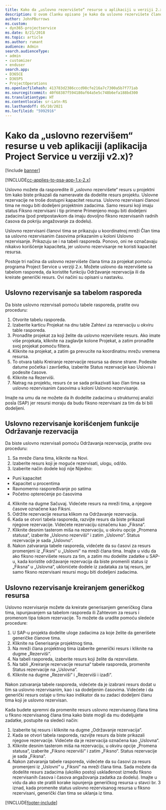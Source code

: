 ```yaml
---
title: Kako da „uslovno rezervišete“ resurse u aplikaciji u verziji 2.x?
description: U ovom članku opisano je kako da uslovno rezervišete članove projektnog tima uz pomoć programa Project Service.
author: JohnPBurrows
ms.custom:
- dyn365-projectservice
ms.date: 8/21/2018
ms.topic: article
ms.author: rumant
audience: Admin
search.audienceType:
- admin
- customizer
- enduser
search.app:
- D365CE
- D365PS
- ProjectOperations
ms.openlocfilehash: 413783d2386cccd98cfe216a7c7300a5b7f771ab
ms.sourcegitcommit: 40f68387f594180af64a5e5c748b6efa188bd300
ms.translationtype: HT
ms.contentlocale: sr-Latn-RS
ms.lasthandoff: 05/10/2021
ms.locfileid: "5992916"
---
```

# <a name="how-do-i-soft-book-resources-in-the-web-app-project-service-app-v2x"></a>Kako da „uslovno rezervišem“ resurse u veb aplikaciji (aplikacija Project Service u verziji v2.x)?

[!include [banner](../includes/psa-now-project-operations.md)]

[!INCLUDE[cc-applies-to-psa-app-1.x-2.x](../includes/cc-applies-to-psa-app-1x-2x.md)]

Uslovno možete da rasporedite ili „uslovno rezervišete“ resurs u projektni tim kako biste prikazali da nameravate da dodelite resurs projektu. Uslovne rezervacije ne troše dostupni kapacitet resursa. Uslovno rezervisani članovi tima ne mogu biti dodeljeni projektnim zadacima. Samo resursi koji imaju status Fiksno rezervisani i tip primene Primenjeno mogu biti dodeljeni zadacima (pod pretpostavkom da imaju dovoljno fiksno rezervisanih radnih časova da pokriju angažovanje za dodelu).

Uslovno rezervisani članovi tima se prikazuju u koordinatnoj mreži Član tima sa uslovno rezervisanim časovima prikazanim u koloni Uslovno rezervisanje. Prikazuju se i na tabeli rasporeda. Ponovo, oni ne označavaju nikakvo korišćenje kapaciteta, jer uslovno rezervisanje ne koristi kapacitet resursa.

Postoje tri načina da uslovno rezervišete člana tima za projekat pomoću programa Project Service u verziji 2.x. Možete uslovno da rezervišete sa tabelom rasporeda, da koristite funkciju Održavanje rezervacija ili da kreirate generički resurs. Ovi načini su opisani u nastavku.

## <a name="soft-book-with-the-schedule-board"></a>Uslovno rezervisanje sa tabelom rasporeda

Da biste uslovno rezervisali pomoću tabele rasporeda, pratite ovu proceduru: 
1. Otvorite tabelu rasporeda.
2. Izaberite karticu Projekat na dnu table Zahtevi za rezervaciju u okviru table rasporeda.
3. Pronađite projekat za koji želite da uslovno rezervišete resurs. Ako imate više projekata, kliknite na zaglavlje kolone Projekat, a zatim pronađite svoj projekat pomoću filtera.
4. Kliknite na projekat, a zatim ga prevucite na koordinatnu mrežu vremena resursa.
5. To otvara tablu Kreiranje rezervacije resursa sa desne strane. Podesite datume početka i završetka, izaberite Status rezervacije kao Uslovna i podesite časove. 
6. Kliknite na Rezerviši.
7. Natrag na projektu, resurs će se sada prikazivati kao član tima sa uslovno rezervisanim časovima u koloni Uslovno rezervisanje.

Imajte na umu da ne možete da ih dodelite zadacima u strukturnoj analizi posla (SAP) jer resursi moraju da budu fiksno rezervisani za tim da bi bili dodeljeni.

## <a name="soft-book-using-the-maintain-bookings-feature"></a>Uslovno rezervisanje korišćenjem funkcije Održavanje rezervacija

Da biste uslovno rezervisali pomoću Održavanja rezervacija, pratite ovu proceduru:
1. Sa mreže člana tima, kliknite na Novi.
2. Izaberite resurs koji je moguće rezervisati, ulogu, od/do.
3. Izaberite način dodele koji nije Nijedno:
- Puni kapacitet
- Kapacitet u procentima
- Ravnomerno raspoređivanje po satima
- Početno opterećenje po časovima
4. Kliknite na dugme Sačuvaj. Videćete resurs na mreži tima, a njegove časove označene kao Fiksni.
5. Održite rezervacije resursa klikom na Održavanje rezervacija.
6. Kada se otvori tabela rasporeda, razvijte resurs da biste prikazali njegove rezervacije. Videćete rezervaciju označenu kao „Fiksna“.
7. Kliknite desnim tasterom miša na rezervaciju, u okviru opcije „Promena statusa“, izaberite „Uslovno rezerviši“ i zatim „Uslovno“. Status rezervacije je sada „Uslovno“.
8. Nakon zatvaranja tabele rasporeda, videćete da su časovi za resurs promenjeni iz „Fiksni“ u „Uslovni“ na mreži člana tima.
Imajte u vidu da ako fiksno rezervišete resurs za tim, a zatim mu dodelite zadatke u SAP-u, kada koristite održavanje rezervacija da biste promenili status iz „Fiksna“ u „Uslovna“, uklonićete dodele iz zadataka za taj resurs, jer samo fiksno rezervisani resursi mogu biti dodeljeni zadacima.

## <a name="soft-book-by-creating-a-generic-resource"></a>Uslovno rezervisanje kreiranjem generičkog resursa

Uslovno rezervisanje možete da kreirate generisanjem generičkog člana tima, ispunjavanjem sa tabelom rasporeda ili Zahtevom za resurs i promenom tipa tokom rezervacije.
To možete da uradite pomoću sledeće procedure:

1. U SAP-u projekta dodelite uloge zadacima za koje želite da generišete generičke članove tima.
2. Kliknite na Generisanje projektnog tima.
3. Na mreži člana projektnog tima izaberite generički resurs i kliknite na dugme „Rezerviši“.
4. Na tabeli rasporeda, izaberite resurs koji želite da rezervišete.
5. Na tabli „Kreiranje rezervacije resursa“ tabele rasporeda, promenite Status rezervacije na „Uslovna“.
6. Kliknite na dugme „Rezerviši“ i „Rezerviši i izađi“.

Nakon zatvaranja tabele rasporeda, videćete da je izabrani resurs dodat u tim sa uslovno rezervisanim, kao i sa dodeljenim časovima. Videćete i da generički resurs ostaje u timu kao indikator da su zadaci dodeljeni članu tima koji je uslovno rezervisan.

Kada budete spremni da promenite resurs uslovno rezervisanog člana tima u fiksno rezervisanog člana tima kako biste mogli da mu dodeljujete zadatke, postupite na sledeći način:

1. Izaberite taj resurs i kliknite na dugme „Održavanje rezervacija“.
2. Kada se otvori tabela rasporeda, razvijte resurs da biste prikazali njegove rezervacije. Videćete da je rezervacija označena kao „Uslovna“.
3. Kliknite desnim tasterom miša na rezervaciju, u okviru opcije „Promena statusa“, izaberite „Fiksno rezerviši“ i zatim „Fiksno“. Status rezervacije je sada „Fiksna“.
4. Nakon zatvaranja tabele rasporeda, videćete da su časovi za resurs promenjeni iz „Uslovni“ u „Fiksni“ na mreži člana tima. Sada možete da dodelite resurs zadacima (ukoliko postoji usklađenost između fiksno rezervisanih časova i časova angažovanja zadatka za dodelu). Imajte u vidu da ako ste pratili korake ispunjenja generičkog resursa u stavci br. 3 iznad, kada promenite status uslovno rezervisanog resursa u fiksno rezervisani, generički član tima se uklanja iz tima.


[!INCLUDE[footer-include](../includes/footer-banner.md)]